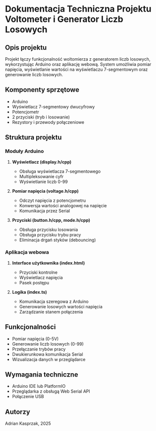 # Dokumentacja Techniczna Projektu Voltometer i Generator Liczb Losowych

## Opis projektu

Projekt łączy funkcjonalność woltomierza z generatorem liczb losowych, wykorzystując Arduino oraz aplikację webową. System umożliwia pomiar napięcia, wyświetlanie wartości na wyświetlaczu 7-segmentowym oraz generowanie liczb losowych.

## Komponenty sprzętowe

- Arduino
- Wyświetlacz 7-segmentowy dwucyfrowy
- Potencjometr
- 2 przyciski (tryb i losowanie)
- Rezystory i przewody połączeniowe

## Struktura projektu

### Moduły Arduino

1. **Wyświetlacz (display.h/cpp)**

   - Obsługa wyświetlacza 7-segmentowego
   - Multipleksowanie cyfr
   - Wyświetlanie liczb 0-99

2. **Pomiar napięcia (voltage.h/cpp)**

   - Odczyt napięcia z potencjometru
   - Konwersja wartości analogowej na napięcie
   - Komunikacja przez Serial

3. **Przyciski (button.h/cpp, mode.h/cpp)**
   - Obsługa przycisku losowania
   - Obsługa przycisku trybu pracy
   - Eliminacja drgań styków (debouncing)

### Aplikacja webowa

1. **Interface użytkownika (index.html)**

   - Przyciski kontrolne
   - Wyświetlacz napięcia
   - Pasek postępu

2. **Logika (index.ts)**
   - Komunikacja szeregowa z Arduino
   - Generowanie losowych wartości napięcia
   - Zarządzanie stanem połączenia

## Funkcjonalności

- Pomiar napięcia (0-5V)
- Generowanie liczb losowych (0-99)
- Przełączanie trybów pracy
- Dwukierunkowa komunikacja Serial
- Wizualizacja danych w przeglądarce

## Wymagania techniczne

- Arduino IDE lub PlatformIO
- Przeglądarka z obsługą Web Serial API
- Połączenie USB

## Autorzy

Adrian Kasprzak, 2025
